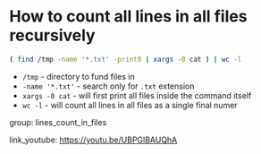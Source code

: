 # How to count all lines in all files recursively

```bash
( find /tmp -name '*.txt' -print0 | xargs -0 cat ) | wc -l
```

- `/tmp` - directory to fund files in
- `-name '*.txt'` - search only for ```.txt``` extension
- `xargs -0 cat` - will first print all files inside the command itself
- `wc -l` - will count all lines in all files as a single final numer

group: lines_count_in_files


link_youtube: https://youtu.be/UBPGlBAUQhA

